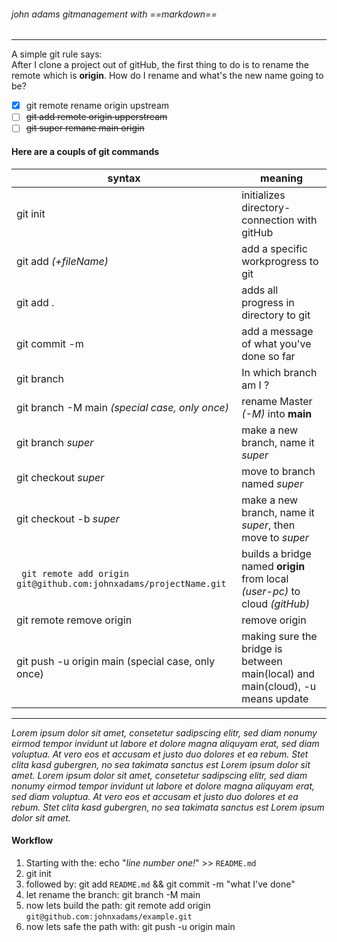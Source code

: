 ###### john adams gitmanagement with ==markdown==

---

A simple git rule says: <br>
After I clone a project out of gitHub, the first thing to do is to rename the remote which is **origin**. How do I rename and what's the new name going to be?

- [x] git remote rename origin upstream
- [ ] ~~git add remote origin upperstream~~
- [ ] ~~git super remane main origin~~

#### Here are a coupls of git commands

| syntax                                                             | meaning                                                                        |
| ------------------------------------------------------------------ | ------------------------------------------------------------------------------ |
| git init                                                           | initializes directory-connection with gitHub                                   |
| git add _(+fileName)_                                              | add a specific workprogress to git                                             |
| git add .                                                          | adds all progress in directory to git                                          |
| git commit -m                                                      | add a message of what you've done so far                                       |
| git branch                                                         | In which branch am I ?                                                         |
| git branch -M main _(special case, only once)_                     | rename Master _(-M)_ into **main**                                             |
| git branch _super_                                                 | make a new branch, name it _super_                                             |
| git checkout _super_                                               | move to branch named _super_                                                   |
| git checkout -b _super_                                            | make a new branch, name it _super_, then move to _super_                       |
| ` git remote add origin git@github.com:johnxadams/projectName.git` | builds a bridge named **origin** from local _(user-pc)_ to cloud _(gitHub)_    |
| git remote remove origin                                           | remove origin                                                                  |
| git push -u origin main (special case, only once)                  | making sure the bridge is between main(local) and main(cloud), -u means update |

---



_<p> Lorem ipsum dolor sit amet, consetetur sadipscing elitr, sed diam nonumy eirmod tempor invidunt ut labore et dolore magna aliquyam erat, sed diam voluptua. At vero eos et accusam et justo duo dolores et ea rebum. Stet clita kasd gubergren, no sea takimata sanctus est Lorem ipsum dolor sit amet. Lorem ipsum dolor sit amet, consetetur sadipscing elitr, sed diam nonumy eirmod tempor invidunt ut labore et dolore magna aliquyam erat, sed diam voluptua. At vero eos et accusam et justo duo dolores et ea rebum. Stet clita kasd gubergren, no sea takimata sanctus est Lorem ipsum dolor sit amet. </p>_

#### Workflow

1. Starting with the: echo "_line number one!_" >> `README.md`
1. git init
1. followed by: git add `README.md` && git commit -m "what I've done"
1. let rename the branch: git branch -M main
1. now lets build the path: git remote add origin `git@github.com:johnxadams/example.git`
1. now lets safe the path with: git push -u origin main
